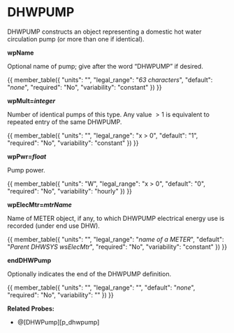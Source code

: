 # DHWPUMP

DHWPUMP constructs an object representing a domestic hot water circulation pump (or more than one if identical).

**wpName**

Optional name of pump; give after the word “DHWPUMP” if desired.

{{
  member_table({
    "units": "",
    "legal_range": "*63 characters*", 
    "default": "*none*",
    "required": "No",
    "variability": "constant" 
  })
}}

**wpMult=*integer***

Number of identical pumps of this type. Any value $>1$ is equivalent to repeated entry of the same DHWPUMP.

{{
  member_table({
    "units": "",
    "legal_range": "x $>$ 0", 
    "default": "1",
    "required": "No",
    "variability": "constant" 
  })
}}

**wpPwr=*float***

Pump power.

{{
  member_table({
    "units": "W",
    "legal_range": "x $>$ 0", 
    "default": "0",
    "required": "No",
    "variability": "hourly" 
  })
}}

**wpElecMtr=*mtrName***

Name of METER object, if any, to which DHWPUMP electrical energy use is recorded (under end use DHW).

{{
  member_table({
    "units": "",
    "legal_range": "*name of a METER*", 
    "default": "*Parent DHWSYS wsElecMtr*",
    "required": "No",
    "variability": "constant" 
  })
}}

**endDHWPump**

Optionally indicates the end of the DHWPUMP definition.

{{
  member_table({
    "units": "",
    "legal_range": "", 
    "default": "*none*",
    "required": "No",
    "variability": "" 
  })
}}

**Related Probes:**

- @[DHWPump][p_dhwpump]
